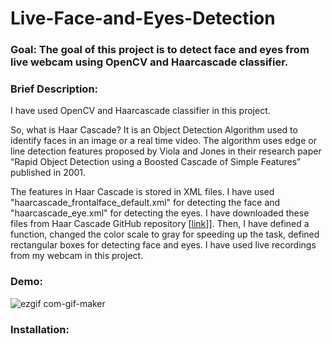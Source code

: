 # Live-Face-and-Eyes-Detection

### Goal: The goal of this project is to detect face and eyes from live webcam using OpenCV and Haarcascade classifier.

### Brief Description:
I have used OpenCV and Haarcascade classifier in this project. 


So, what is Haar Cascade? 
It is an Object Detection Algorithm used to identify faces in an image or a real time video. 
The algorithm uses edge or line detection features proposed by Viola and Jones in their 
research paper “Rapid Object Detection using a Boosted Cascade of Simple Features” published in 2001.


The features in Haar Cascade is stored in XML files. I have used "haarcascade_frontalface_default.xml"
for detecting the face and "haarcascade_eye.xml" for detecting the eyes. I have downloaded these files
from Haar Cascade GitHub repository [[link](https://github.com/opencv/opencv/tree/master/data/haarcascades)]].
Then, I have defined a function, changed the color scale to gray for speeding up the task, defined rectangular
boxes for detecting face and eyes. I have used live recordings from my webcam in this project. 

### Demo:
![ezgif com-gif-maker](https://user-images.githubusercontent.com/75041273/136550906-5b575b50-349f-4d43-add2-904d6d9e6962.gif)

### Installation:

